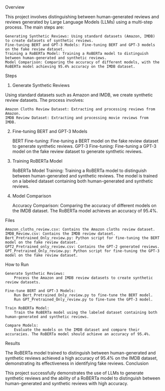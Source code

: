 Overview

This project involves distinguishing between human-generated reviews and reviews generated by Large Language Models (LLMs) using a multi-step process. The main steps are:

    Generating Synthetic Reviews: Using standard datasets (Amazon, IMDB) to create datasets of synthetic reviews.
    Fine-tuning BERT and GPT-3 Models: Fine-tuning BERT and GPT-3 models on the fake review dataset.
    Training a RoBERTa Model: Training a RoBERTa model to distinguish between human-generated and synthetic reviews.
    Model Comparison: Comparing the accuracy of different models, with the RoBERTa model achieving 95.4% accuracy on the IMDB dataset.

Steps
1. Generate Synthetic Reviews

Using standard datasets such as Amazon and IMDB, we create synthetic review datasets. The process involves:

    Amazon Cloths Review Dataset: Extracting and processing reviews from Amazon.
    IMDB Review Dataset: Extracting and processing movie reviews from IMDB.

2. Fine-tuning BERT and GPT-3 Models

    BERT Fine-tuning: Fine-tuning a BERT model on the fake review dataset to generate synthetic reviews.
    GPT-3 Fine-tuning: Fine-tuning a GPT-3 model on the fake review dataset to generate synthetic reviews.

3. Training RoBERTa Model

    RoBERTa Model Training: Training a RoBERTa model to distinguish between human-generated and synthetic reviews. The model is trained on a labeled dataset containing both human-generated and synthetic reviews.

4. Model Comparison

    Accuracy Comparison: Comparing the accuracy of different models on the IMDB dataset. The RoBERTa model achieves an accuracy of 95.4%.

Files

    Amazon_cloths_review.csv: Contains the Amazon cloths review dataset.
    IMDB_Review.csv: Contains the IMDB review dataset.
    Bert_Pretrained_Only_review.py: Python script for fine-tuning the BERT model on the fake review dataset.
    GPT2_Pretrained_only_review.csv: Contains the GPT-2 generated reviews.
    GPT_Pretrained_Only_review.py: Python script for fine-tuning the GPT-3 model on the fake review dataset.

How to Run

    Generate Synthetic Reviews:
        Process the Amazon and IMDB review datasets to create synthetic review datasets.

    Fine-tune BERT and GPT-3 Models:
        Run Bert_Pretrained_Only_review.py to fine-tune the BERT model.
        Run GPT_Pretrained_Only_review.py to fine-tune the GPT-3 model.

    Train RoBERTa Model:
        Train the RoBERTa model using the labeled dataset containing both human-generated and synthetic reviews.

    Compare Models:
        Evaluate the models on the IMDB dataset and compare their accuracies. The RoBERTa model should achieve an accuracy of 95.4%.

Results

The RoBERTa model trained to distinguish between human-generated and synthetic reviews achieved a high accuracy of 95.4% on the IMDB dataset, demonstrating its effectiveness in identifying fake reviews.
Conclusion

This project successfully demonstrates the use of LLMs to generate synthetic reviews and the ability of a RoBERTa model to distinguish between human-generated and synthetic reviews with high accuracy.
